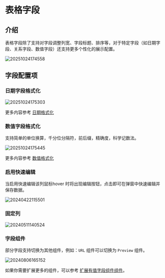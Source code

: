 # 表格字段

## 介绍

表格字段除了支持对字段调整列宽、字段标题、排序等，对于特定字段（如日期字段、关系字段、数值字段）还支持更多个性化的展示配置。

![20251024174558](https://static-docs.nocobase.com/20251024174558.png)

## 字段配置项

### 日期字段格式化

![20251024175303](https://static-docs.nocobase.com/20251024175303.png)

更多内容参考 [日期格式化](/handbook/ui/fields/specific/date-picker)

### 数值字段格式化

支持简单的单位换算，千分位分隔符，前后缀，精确度，科学记数法。

![20251024175445](https://static-docs.nocobase.com/20251024175445.png)

更多内容参考 [数值格式化](/handbook/ui/fields/field-settings/number-format)

### 启用快速编辑

当启用快速编辑该列鼠标hover 时将出现编辑按钮，点击即可在弹窗中快速编辑并保存数据。

![20240422115501](https://static-docs.nocobase.com/20240422115501.png)

### 固定列

![20240511140524](https://static-docs.nocobase.com/20240511140524.png)

### 字段组件

部分字段支持切换为其他组件，例如：`URL` 组件可以切换为 `Preview` 组件。

![20240806165152](https://static-docs.nocobase.com/20240806165152.png)

如果你需要扩展更多的组件，可以参考 [扩展有值字段组件组件](/plugin-samples/field/value)。
